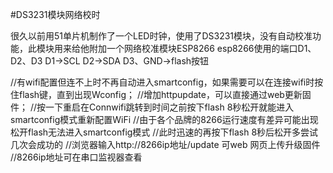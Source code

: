 #DS3231模块网络校时

很久以前用51单片机制作了一个LED时钟，使用了DS3231模块，没有自动校准功能，此模块用来给他附加一个网络校准模块ESP8266
esp8266使用的端口D1、D2、D3
D1->SCL
D2->SDA
D3、GND->flash按钮

//有wifi配置但连不上时不再自动进入smartconfig，如果需要可以在连接wifi时按住flash键，直到出现Wconfig；
//增加httpupdate，可以直接通过web更新固件；
//按一下重启在Connwifi跳转到时间之前按下flash 8秒松开就能进入smartconfig模式重新配置WiFi
//由于各个品牌的8266运行速度有差异可能出现松开flash无法进入smartconfig模式
//此时迅速的再按下flash 8秒后松开多尝试几次会成功的
//浏览器输入http://8266ip地址/update  可web 网页上传升级固件
//8266ip地址可在串口监视器查看
